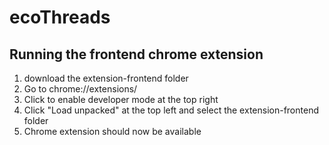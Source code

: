 # ecoThreads

## Running the frontend chrome extension
1. download the extension-frontend folder
2. Go to chrome://extensions/
3. Click to enable developer mode at the top right
4. Click "Load unpacked" at the top left and select the extension-frontend folder
5. Chrome extension should now be available

